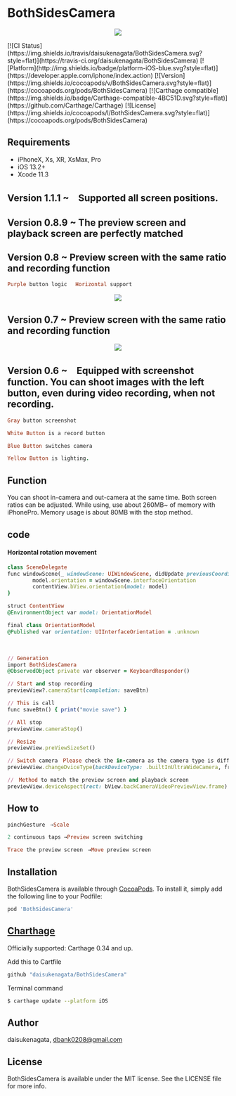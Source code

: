 # BothSidesCamera
<p align="center">
<img src="https://user-images.githubusercontent.com/16457165/70843118-58034080-1e70-11ea-9461-99cf56db8d61.png">
</p>
[![CI Status](https://img.shields.io/travis/daisukenagata/BothSidesCamera.svg?style=flat)](https://travis-ci.org/daisukenagata/BothSidesCamera)
[![Platform](http://img.shields.io/badge/platform-iOS-blue.svg?style=flat)](https://developer.apple.com/iphone/index.action)
[![Version](https://img.shields.io/cocoapods/v/BothSidesCamera.svg?style=flat)](https://cocoapods.org/pods/BothSidesCamera)
[![Carthage compatible](https://img.shields.io/badge/Carthage-compatible-4BC51D.svg?style=flat)](https://github.com/Carthage/Carthage)
[![License](https://img.shields.io/cocoapods/l/BothSidesCamera.svg?style=flat)](https://cocoapods.org/pods/BothSidesCamera)

## Requirements
- iPhoneX, Xs, XR, XsMax, Pro
- iOS 13.2+
- Xcode 11.3

## Version 1.1.1 ~　Supported all screen positions.

## Version 0.8.9 ~ The preview screen and playback screen are perfectly matched

## Version 0.8 ~ Preview screen with the same ratio and recording function 

```ruby
Purple button logic 　Horizontal support
```

<p align="center">
<img src=https://user-images.githubusercontent.com/16457165/70378328-5f06ec00-1962-11ea-80a1-537d74855814.gif>
</p>



## Version 0.7 ~ Preview screen with the same ratio and recording function 
<p align="center">
<img src=https://user-images.githubusercontent.com/16457165/70306631-b5810700-184a-11ea-88e6-69ced997ddde.gif>
</p>

## Version 0.6 ~　Equipped with screenshot function. You can shoot images with the left button, even during video recording, when not recording.

```ruby
Gray button screenshot

White Button is a record button

Blue Button switches camera

Yellow Button is lighting.

```


## Function

You can shoot in-camera and out-camera at the same time. Both screen ratios can be adjusted.
While using, use about 260MB~ of memory with iPhonePro. Memory usage is about 80MB with the stop method.

## code

####  Horizontal rotation movement

```ruby
class SceneDelegate
func windowScene(_ windowScene: UIWindowScene, didUpdate previousCoordinateSpace: UICoordinateSpace, interfaceOrientation previousInterfaceOrientation: UIInterfaceOrientation, traitCollection previousTraitCollection: UITraitCollection) {
        model.orientation = windowScene.interfaceOrientation
        contentView.bView.orientation(model: model)     
}

struct ContentView 
@EnvironmentObject var model: OrientationModel

final class OrientationModel
@Published var orientation: UIInterfaceOrientation = .unknown

```
<br>

```ruby
// Generation
import BothSidesCamera
@ObservedObject private var observer = KeyboardResponder()

// Start and stop recording
previewView?.cameraStart(completion: saveBtn)

// This is call
func saveBtn() { print("movie save") }

// All stop 
previewView.cameraStop()

// Resize
previewView.preViewSizeSet()

// Switch camera　Please check the in-camera as the camera type is different.
previewView.changeDviceType(backDeviceType: .builtInUltraWideCamera, frontDeviceType:.builtInUltraWideCamera)

//　Method to match the preview screen and playback screen
previewView.deviceAspect(rect: bView.backCameraVideoPreviewView.frame)

```

## How to

```ruby
pinchGesture　→Scale

2 continuous taps →Preview screen switching 

Trace the preview screen　→Move preview screen

```


## Installation

BothSidesCamera is available through [CocoaPods](https://cocoapods.org). To install
it, simply add the following line to your Podfile:

```ruby
pod 'BothSidesCamera'
```

## [Charthage](https://github.com/Carthage/Carthage)

Officially supported: Carthage 0.34 and up.

Add this to Cartfile
```ruby
github "daisukenagata/BothSidesCamera"
```

Terminal command
```bash
$ carthage update --platform iOS
```

## Author

daisukenagata, dbank0208@gmail.com

## License

BothSidesCamera is available under the MIT license. See the LICENSE file for more info.
